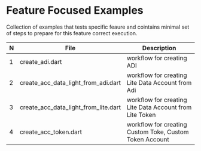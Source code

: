 # Feature Focused Examples

Collection of examples that tests specific feaure and cointains minimal set of steps to prepare for this
feature correct execution.

| N   | File                                 | Description                                             |   
|-----|--------------------------------------|---------------------------------------------------------|
| 1   | create_adi.dart                      | workflow for creating ADI                               |  
| 2   | create_acc_data_light_from_adi.dart  | workflow for creating Lite Data Account from Adi        |   
| 3   | create_acc_data_light_from_lite.dart | workflow for creating Lite Data Account from Lite Token |  
| 4   | create_acc_token.dart                | workflow for creating Custom Toke, Custom Token Account |  